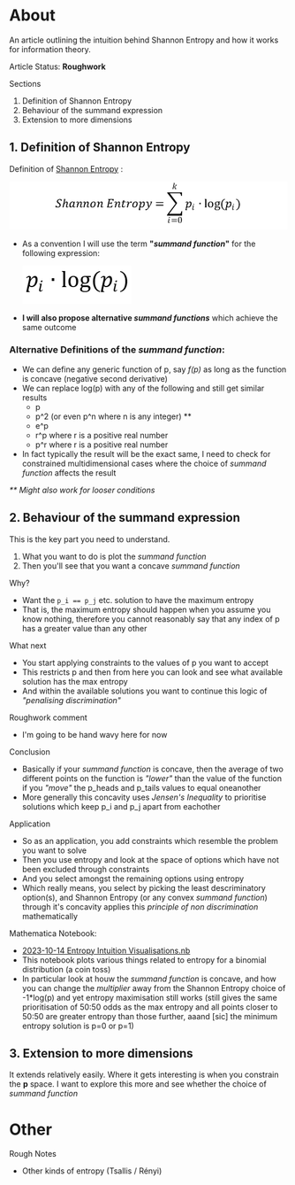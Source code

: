 # About
An article outlining the intuition behind Shannon Entropy and how it works for information theory.

Article Status: **Roughwork**

Sections
1. Definition of Shannon Entropy
2. Behaviour of the summand expression
3. Extension to more dimensions

## 1. Definition of Shannon Entropy
Definition of [Shannon Entropy](https://en.wikipedia.org/wiki/Entropy_(information_theory))
:
  
  ![Shannon Entropy Definition](./images/2023-10-16%20Shannon%20Entropy.png)

* As a convention I will use the term **"*summand function*"** for the following expression:

    ![Shannon Entropy Summand](./images/2023-10-16%20Shannon%20Entropy%20Summand.png)
    
* **I will also propose alternative *summand functions*** which achieve the same outcome

### Alternative Definitions of the *summand function*:
* We can define any generic function of p, say *f(p)* as long as the function is concave (negative second derivative)
* We can replace log(p) with any of the following and still get similar results
    * p
    * p^2 (or even p^n where n is any integer) **
    * e^p
    * r^p where r is a positive real number
    * p^r where r is a positive real number
* In fact typically the result will be the exact same, I need to check for constrained multidimensional cases where the choice of *summand function* affects the result

*\*\* Might also work for looser conditions*

## 2. Behaviour of the summand expression
This is the key part you need to understand.

1. What you want to do is plot the *summand function*
2. Then you'll see that you want a concave *summand function*

Why?
* Want the `p_i == p_j` etc. solution to have the maximum entropy
* That is, the maximum entropy should happen when you assume you know nothing, therefore you cannot reasonably say that any index of p has a greater value than any other

What next
* You start applying constraints to the values of p you want to accept
* This restricts p and then from here you can look and see what available solution has the max entropy
* And within the available solutions you want to continue this logic of *"penalising discrimination"*

Roughwork comment
* I'm going to be hand wavy here for now

Conclusion
* Basically if your *summand function* is concave, then the average of two different points on the function is *"lower"* than the value of the function if you *"move"* the p_heads and p_tails values to equal oneanother
* More generally this concavity uses *Jensen's Inequality* to prioritise solutions which keep p_i and p_j apart from eachother

Application
* So as an application, you add constraints which resemble the problem you want to solve
* Then you use entropy and look at the space of options which have not been excluded through constraints
* And you select amongst the remaining options using entropy
* Which really means, you select by picking the least descriminatory option(s), and Shannon Entropy (or any convex *summand function*) through it's concavity applies this *principle of non discrimination* mathematically

Mathematica Notebook:
* [2023-10-14 Entropy Intuition Visualisations.nb](https://www.wolframcloud.com/obj/5385d68a-17bc-4b69-b624-5ab9a15c106f)
* This notebook plots various things related to entropy for a binomial distribution (a coin toss)
* In particular look at houw the *summand function* is concave, and how you can change the *multiplier* away from the Shannon Entropy choice of -1*log(p) and yet entropy maximisation still works (still gives the same prioritisation of 50:50 odds as the max entropy and all points closer to 50:50 are greater entropy than those further, aaand [sic] the minimum entropy solution is p=0 or p=1)

## 3. Extension to more dimensions
It extends relatively easily. Where it gets interesting is when you constrain the **p** space. I want to explore this more and see whether the choice of *summand function*

# Other
Rough Notes
* Other kinds of entropy (Tsallis / Rényi)
